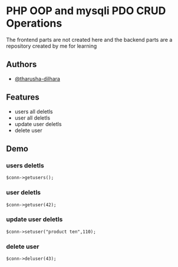 
# PHP OOP and mysqli PDO CRUD Operations

The frontend parts are not created here and the backend parts are a repository created by me for learning


## Authors

- [@tharusha-dilhara](https://www.github.com/tharusha-dilhara)


## Features

- users all deletls
- user all deletls
- update user deletls
- delete user


## Demo
### users deletls
```
$conn->getusers();

```

### user deletls
```
$conn->getuser(42);

```

### update user deletls
```
$conn->setuser("product ten",110);

```


### delete user
```
$conn->deluser(43);

```
